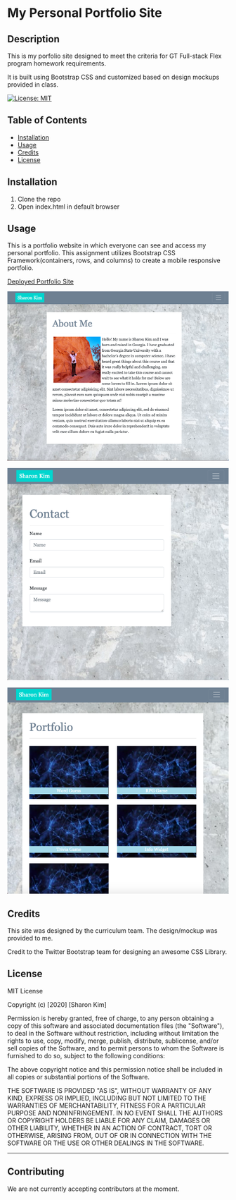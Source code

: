 # My Personal Portfolio Site

## Description 

This is my porfolio site designed to meet the criteria for GT Full-stack Flex program homework requirements.

It is built using Bootstrap CSS and customized based on design mockups provided in class.

[![License: MIT](https://img.shields.io/badge/License-MIT-yellow.svg)](https://opensource.org/licenses/MIT)

## Table of Contents


* [Installation](#installation)
* [Usage](#usage)
* [Credits](#credits)
* [License](#license)


## Installation

1. Clone the repo
2. Open index.html in default browser


## Usage 
This is a portfolio website in which everyone can see and access my personal portfolio.
This assignment utilizes Bootstrap CSS Framework(containers, rows, and columns) to create a mobile responsive portfolio. 

[Deployed Portfolio Site](https://sharonkim09.github.io/gt-hw-bootstrap-portfolio/)

![Home](./assets/images/home-about-page.png)

![Contact](./assets/images/contact-me.png)

![Portfolio](./assets/images/portfolio-page.png)
## Credits

This site was designed by the curriculum team. The design/mockup was provided to me. 

Credit to the Twitter Bootstrap team for designing an awesome CSS Library.

## License

MIT License

Copyright (c) [2020] [Sharon Kim]

Permission is hereby granted, free of charge, to any person obtaining a copy
of this software and associated documentation files (the "Software"), to deal
in the Software without restriction, including without limitation the rights
to use, copy, modify, merge, publish, distribute, sublicense, and/or sell
copies of the Software, and to permit persons to whom the Software is
furnished to do so, subject to the following conditions:

The above copyright notice and this permission notice shall be included in all
copies or substantial portions of the Software.

THE SOFTWARE IS PROVIDED "AS IS", WITHOUT WARRANTY OF ANY KIND, EXPRESS OR
IMPLIED, INCLUDING BUT NOT LIMITED TO THE WARRANTIES OF MERCHANTABILITY,
FITNESS FOR A PARTICULAR PURPOSE AND NONINFRINGEMENT. IN NO EVENT SHALL THE
AUTHORS OR COPYRIGHT HOLDERS BE LIABLE FOR ANY CLAIM, DAMAGES OR OTHER
LIABILITY, WHETHER IN AN ACTION OF CONTRACT, TORT OR OTHERWISE, ARISING FROM,
OUT OF OR IN CONNECTION WITH THE SOFTWARE OR THE USE OR OTHER DEALINGS IN THE
SOFTWARE.


---




## Contributing

We are not currently accepting contributors at the moment.

